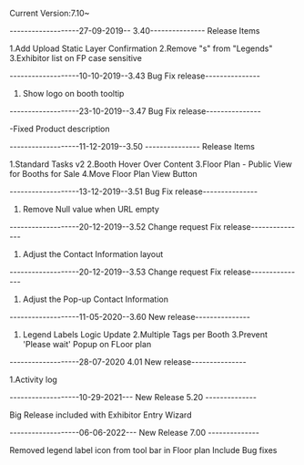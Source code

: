 Current Version:7.10~



-------------------27-09-2019-- 3.40---------------
Release Items

1.Add Upload Static Layer Confirmation
2.Remove "s" from "Legends"
3.Exhibitor list on FP case sensitive

-------------------10-10-2019--3.43 Bug Fix release---------------

1. Show logo on booth tooltip

-------------------23-10-2019--3.47 Bug Fix release---------------

-Fixed Product description

-------------------11-12-2019--3.50 ---------------
Release Items

1.Standard Tasks v2
2.Booth Hover Over Content
3.Floor Plan - Public View for Booths for Sale
4.Move Floor Plan View Button

-------------------13-12-2019--3.51 Bug Fix release---------------

1. Remove Null value when URL empty

-------------------20-12-2019--3.52 Change request Fix release---------------

1. Adjust the Contact Information layout

-------------------20-12-2019--3.53 Change request Fix release---------------

1. Adjust the Pop-up Contact Information

-------------------11-05-2020--3.60 New release---------------

1. Legend Labels Logic Update
2.Multiple Tags per Booth
3.Prevent 'Please wait' Popup on FLoor plan


-------------------28-07-2020 4.01 New release---------------

1.Activity log

-------------------10-29-2021--- New Release 5.20 --------------

Big Release included with Exhibitor Entry Wizard

-------------------06-06-2022--- New Release 7.00 --------------

Removed legend label icon from tool bar in Floor plan
Include Bug fixes



